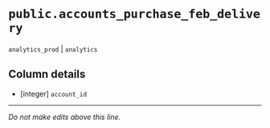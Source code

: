# `public.accounts_purchase_feb_delivery`
`analytics_prod` | `analytics`

## Column details
* [integer]   `account_id`

-------------------------------------------------------------------------------
*Do not make edits above this line.*
